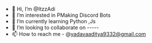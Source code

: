- 👋 Hi, I’m @ItzzAdi
- 👀 I’m interested in PMaking Discord Bots
- 🌱 I’m currently learning Python ,Js
- 💞️ I’m looking to collaborate on -----
- 📫 How to reach me - @yadavaaditya9332@gmail.com

<!---
ItzzAdi/ItzzAdi is a ✨ special ✨ repository because its `README.md` (this file) appears on your GitHub profile.
You can click the Preview link to take a look at your changes.
--->
